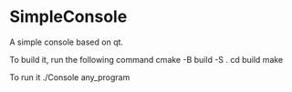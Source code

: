 # SimpleConsole
A simple console based on qt.

To build it, run the following command
cmake -B build -S .
cd build
make

To run it
./Console any_program
